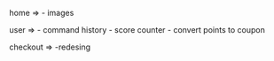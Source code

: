 home => - images

user => - command history - score counter - convert points to coupon

checkout =>
-redesing
